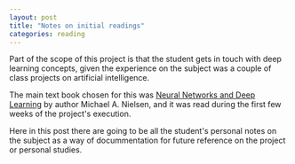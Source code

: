 ```yaml
---
layout: post
title: "Notes on initial readings"
categories: reading
---
```


Part of the scope of this project is that the student gets in touch with deep learning concepts, given the experience on the subject was a couple of class projects on artificial intelligence. 

The main text book chosen for this was [Neural Networks and Deep Learning](http://neuralnetworksanddeeplearning.com/) by author Michael A. Nielsen, and it was read during the first few weeks of the project's execution. 

Here in this post there are going to be all the student's personal notes on the subject as a way of docummentation for future reference on the project or personal studies. 